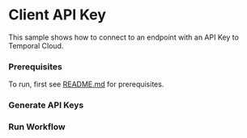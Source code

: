 # Client API Key

This sample shows how to connect to an endpoint with an API Key to Temporal Cloud.

### Prerequisites

To run, first see [README.md](../../README.md) for prerequisites.

### Generate API Keys


### Run Workflow
